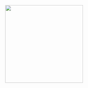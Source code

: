 
<img src="https://user-images.githubusercontent.com/79652716/202530315-99680608-f745-45e1-af50-7c9730fe187d.png" width="250">
